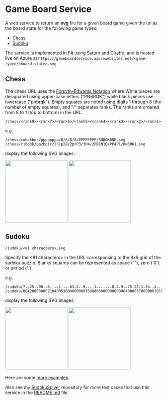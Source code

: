 # Game Board Service

A web service to return an **svg** file for a given board game given the url as the board state for the following game types:

- [Chess](#chess)
- [Sudoku](#sudoku)

The service is implemented in [F#](https://fsharp.org/) using [Saturn](https://saturnframework.org/) and [Giraffe](https://giraffe.wiki/), and is hosted live on Azure at `https://gameboardservice.azurewebsites.net/<game-type>/<board-state>.svg`.

## Chess

The chess URL uses the [Forsyth–Edwards Notation](https://en.wikipedia.org/wiki/Forsyth%E2%80%93Edwards_Notation) where White pieces are designated using upper-case letters ("PNBRQK") while black pieces use lowercase ("pnbrqk"). Empty squares are noted using digits 1 through 8 (the number of empty squares), and "/" separates ranks. The ranks are ordered from 8 to 1 (top to bottom) in the URL:

```
/chess/<rank8>/<rank7>/<rank6>/<rank5>/<rank4>/<rank3>/<rank2>/<rank1>.svg
```

e.g.

```
/chess/rnbqkbnr/pppppppp/8/8/8/8/PPPPPPPP/RNBQKBNR.svg
/chess/r1bq3k/pp2bp1r/2n1p2B/2pnP3/3P4/2PB1N1Q/PP4P1/RN3RK1.svg
```

display the following SVG images:

<a href="https://gameboardservice.azurewebsites.net/chess/rnbqkbnr/pppppppp/8/8/8/8/PPPPPPPP/RNBQKBNR.svg"><img src="https://gameboardservice.azurewebsites.net/chess/rnbqkbnr/pppppppp/8/8/8/8/PPPPPPPP/RNBQKBNR.svg" width="200" /></a>
<a href="https://gameboardservice.azurewebsites.net/chess/r1bq3k/pp2bp1r/2n1p2B/2pnP3/3P4/2PB1N1Q/PP4P1/RN3RK1.svg"><img src="https://gameboardservice.azurewebsites.net/chess/r1bq3k/pp2bp1r/2n1p2B/2pnP3/3P4/2PB1N1Q/PP4P1/RN3RK1.svg" width="200" /></a>

## Sudoku

```
/sudoku/<81 characters>.svg
```

Specify the <81 characters> in the URL corresponsing to the 9x9 grid of the sudoku puzzle. Blanks squares can be represented as space (' '), zero ('0') or period ('.').

e.g.
```
/sudoku/7..25..98..6....1....61.3..9....1.......8.4.9..75.28.1.94..3.......4923.61.....4..svg
/sudoku/004200030002104005160900000835000060000000000040000378000007019500602700090003200.svg
```

display the following SVG images:

<a href="https://gameboardservice.azurewebsites.net/sudoku/7..25..98..6....1....61.3..9....1.......8.4.9..75.28.1.94..3.......4923.61.....4..svg"><img src="https://gameboardservice.azurewebsites.net/sudoku/7..25..98..6....1....61.3..9....1.......8.4.9..75.28.1.94..3.......4923.61.....4..svg" width="200" /></a>
<a href="https://gameboardservice.azurewebsites.net/sudoku/004200030002104005160900000835000060000000000040000378000007019500602700090003200.svg"><img src="https://gameboardservice.azurewebsites.net/sudoku/004200030002104005160900000835000060000000000040000378000007019500602700090003200.svg" width="200" /></a>

Here are some [more examples](http://forum.enjoysudoku.com/patterns-game-results-t6291.html).

Also see my [SudokuSolver](https://github.com/Arlorean/SudokuSolver) repository for more test cases that use this service in the [README.md](https://github.com/Arlorean/SudokuSolver/blob/master/README.md#performance) file.
